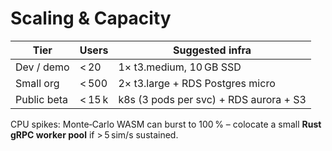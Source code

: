 <!-- phase:1 --><!-- draft -->
# Scaling & Capacity

| Tier | Users | Suggested infra |
|------|-------|-----------------|
| Dev / demo | < 20 | 1× t3.medium, 10 GB SSD |
| Small org | < 500 | 2× t3.large + RDS Postgres micro |
| Public beta | < 15 k | k8s (3 pods per svc) + RDS aurora + S3 |

CPU spikes: Monte‑Carlo WASM can burst to 100 % – colocate a small **Rust gRPC worker pool** if > 5 sim/s sustained.

